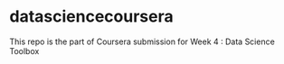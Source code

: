 # datasciencecoursera
This repo is the part of Coursera submission for Week 4 : Data Science Toolbox
